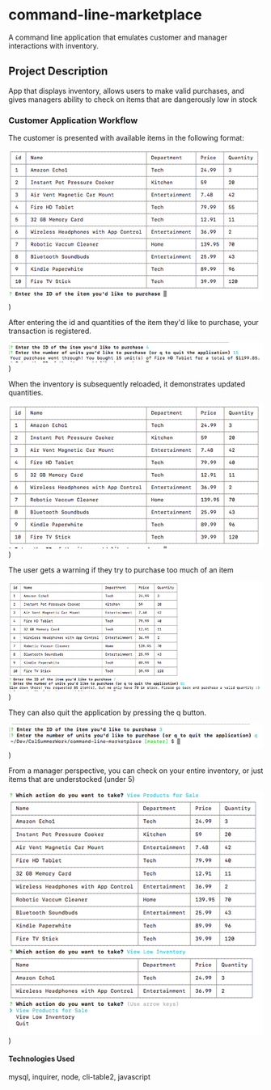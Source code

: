 # command-line-marketplace
A command line application that emulates customer and manager interactions with inventory. 

## Project Description
App that displays inventory, allows users to make valid purchases, and gives managers ability to check on items that are dangerously low in stock

### Customer Application Workflow

The customer is presented with available items in the following format:

![alt text](assets/images/inital2.png))

After entering the id and quantities of the item they'd like to purchase, your transaction is registered.

![alt text](assets/images/transaction.png))

When the inventory is subsequently reloaded, it demonstrates updated quantities.

![alt text](assets/images/inventory2.png))

The user gets a warning if they try to purchase too much of an item

![alt text](assets/images/overPurchase.png))

They can also quit the application by pressing the q button.

![alt text](assets/images/quitDemo.png))

From a manager perspective, you can check on your entire inventory, or just items that are understocked (under 5)

![alt text](assets/images/managerView.png))

#### Technologies Used
mysql, inquirer, node, cli-table2, javascript



 